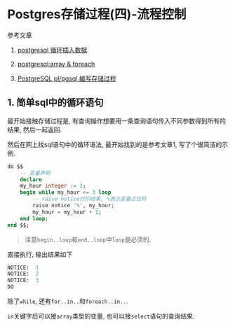# Postgres存储过程(四)-流程控制

参考文章

1. [postgresql 循环插入数据](https://blog.csdn.net/baidu_34036884/article/details/79018423)

2. [postgresql:array & foreach](https://www.cnblogs.com/panpanwelcome/p/9111235.html)

3. [PostgreSQL pl/pgsql 编写存储过程](https://abcdkyd.github.io/2018/06/15/postgres%20pl-pgsql%20%E7%BC%96%E5%86%99%E5%AD%98%E5%82%A8%E8%BF%87%E7%A8%8B/)

## 1. 简单sql中的循环语句

最开始接触存储过程是, 有查询操作想要用一条查询语句传入不同参数得到所有的结果, 然后一起返回. 

然后在网上找sql语句中的循环语法, 最开始找到的是参考文章1, 写了个很简洁的示例.

```sql
do $$
    -- 变量声明
    declare
    my_hour integer := 1;
    begin while my_hour <= 3 loop
        -- raise notice打印结果, %表示变量占位符
        raise notice '%', my_hour;
        my_hour = my_hour + 1;
    end loop;
end $$;
```

> 注意`begin..loop`和`end..loop`中`loop`是必须的.

直接执行, 输出结果如下

```sql
NOTICE:  1
NOTICE:  2
NOTICE:  3
DO
```

除了`while`, 还有`for..in..`和`foreach..in..`. 

`in`关键字后可以接`array`类型的变量, 也可以接`select`语句的查询结果.

```sql

```